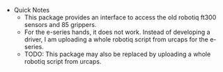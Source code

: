 * Quick Notes
  * This package provides an interface to access the old robotiq ft300 sensors and 85 grippers.
  * For the e-series hands, it does not work. Instead of developing a driver, I am uploading a whole robotiq script from urcaps for the e-series.
  * TODO: This package may also be replaced by uploading a whole robotiq script from urcaps.